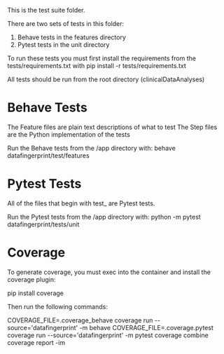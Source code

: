 This is the test suite folder.

There are two sets of tests in this folder:
1. Behave tests in the features directory
2. Pytest tests in the unit directory

To run these tests you must first install the requirements from the tests/requirements.txt with
pip install -r tests/requirements.txt

All tests should be run from the root directory (clinicalDataAnalyses)

# Behave Tests

The Feature files are plain text descriptions of what to test
The Step files are the Python implementation of the tests

Run the Behave tests from the /app directory with:
behave datafingerprint/test/features

# Pytest Tests

All of the files that begin with test_ are Pytest tests.

Run the Pytest tests from the /app directory with:
python -m pytest datafingerprint/tests/unit


# Coverage

To generate coverage, you must exec into the container and install the coverage plugin:

pip install coverage

Then run the following commands:

COVERAGE_FILE=.coverage_behave coverage run --source='datafingerprint' -m behave
COVERAGE_FILE=.coverage.pytest coverage run --source='datafingerprint' -m pytest
coverage combine
coverage report -im
